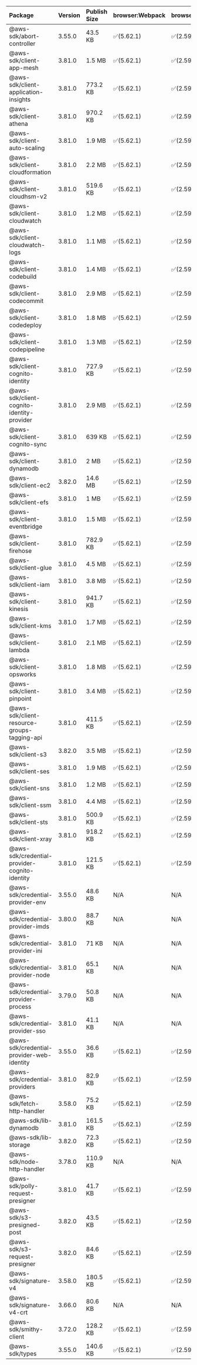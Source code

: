 | Package | Version | Publish Size | browser:Webpack | browser:Rollup | browser:EsBuild |
| :------ | :------ | :----------- | :------ | :----- | :------- |
|@aws-sdk/abort-controller|3.55.0|43.5 KB|✅(5.62.1)|✅(2.59.0)|✅(0.13.12)|
|@aws-sdk/client-app-mesh|3.81.0|1.5 MB|✅(5.62.1)|✅(2.59.0)|✅(0.13.12)|
|@aws-sdk/client-application-insights|3.81.0|773.2 KB|✅(5.62.1)|✅(2.59.0)|✅(0.13.12)|
|@aws-sdk/client-athena|3.81.0|970.2 KB|✅(5.62.1)|✅(2.59.0)|✅(0.13.12)|
|@aws-sdk/client-auto-scaling|3.81.0|1.9 MB|✅(5.62.1)|✅(2.59.0)|✅(0.13.12)|
|@aws-sdk/client-cloudformation|3.81.0|2.2 MB|✅(5.62.1)|✅(2.59.0)|✅(0.13.12)|
|@aws-sdk/client-cloudhsm-v2|3.81.0|519.6 KB|✅(5.62.1)|✅(2.59.0)|✅(0.13.12)|
|@aws-sdk/client-cloudwatch|3.81.0|1.2 MB|✅(5.62.1)|✅(2.59.0)|✅(0.13.12)|
|@aws-sdk/client-cloudwatch-logs|3.81.0|1.1 MB|✅(5.62.1)|✅(2.59.0)|✅(0.13.12)|
|@aws-sdk/client-codebuild|3.81.0|1.4 MB|✅(5.62.1)|✅(2.59.0)|✅(0.13.12)|
|@aws-sdk/client-codecommit|3.81.0|2.9 MB|✅(5.62.1)|✅(2.59.0)|✅(0.13.12)|
|@aws-sdk/client-codedeploy|3.81.0|1.8 MB|✅(5.62.1)|✅(2.59.0)|✅(0.13.12)|
|@aws-sdk/client-codepipeline|3.81.0|1.3 MB|✅(5.62.1)|✅(2.59.0)|✅(0.13.12)|
|@aws-sdk/client-cognito-identity|3.81.0|727.9 KB|✅(5.62.1)|✅(2.59.0)|✅(0.13.12)|
|@aws-sdk/client-cognito-identity-provider|3.81.0|2.9 MB|✅(5.62.1)|✅(2.59.0)|✅(0.13.12)|
|@aws-sdk/client-cognito-sync|3.81.0|639 KB|✅(5.62.1)|✅(2.59.0)|✅(0.13.12)|
|@aws-sdk/client-dynamodb|3.81.0|2 MB|✅(5.62.1)|✅(2.59.0)|✅(0.13.12)|
|@aws-sdk/client-ec2|3.82.0|14.6 MB|✅(5.62.1)|✅(2.59.0)|✅(0.13.12)|
|@aws-sdk/client-efs|3.81.0|1 MB|✅(5.62.1)|✅(2.59.0)|✅(0.13.12)|
|@aws-sdk/client-eventbridge|3.81.0|1.5 MB|✅(5.62.1)|✅(2.59.0)|✅(0.13.12)|
|@aws-sdk/client-firehose|3.81.0|782.9 KB|✅(5.62.1)|✅(2.59.0)|✅(0.13.12)|
|@aws-sdk/client-glue|3.81.0|4.5 MB|✅(5.62.1)|✅(2.59.0)|✅(0.13.12)|
|@aws-sdk/client-iam|3.81.0|3.8 MB|✅(5.62.1)|✅(2.59.0)|✅(0.13.12)|
|@aws-sdk/client-kinesis|3.81.0|941.7 KB|✅(5.62.1)|✅(2.59.0)|✅(0.13.12)|
|@aws-sdk/client-kms|3.81.0|1.7 MB|✅(5.62.1)|✅(2.59.0)|✅(0.13.12)|
|@aws-sdk/client-lambda|3.81.0|2.1 MB|✅(5.62.1)|✅(2.59.0)|✅(0.13.12)|
|@aws-sdk/client-opsworks|3.81.0|1.8 MB|✅(5.62.1)|✅(2.59.0)|✅(0.13.12)|
|@aws-sdk/client-pinpoint|3.81.0|3.4 MB|✅(5.62.1)|✅(2.59.0)|✅(0.13.12)|
|@aws-sdk/client-resource-groups-tagging-api|3.81.0|411.5 KB|✅(5.62.1)|✅(2.59.0)|✅(0.13.12)|
|@aws-sdk/client-s3|3.82.0|3.5 MB|✅(5.62.1)|✅(2.59.0)|✅(0.13.12)|
|@aws-sdk/client-ses|3.81.0|1.9 MB|✅(5.62.1)|✅(2.59.0)|✅(0.13.12)|
|@aws-sdk/client-sns|3.81.0|1.2 MB|✅(5.62.1)|✅(2.59.0)|✅(0.13.12)|
|@aws-sdk/client-ssm|3.81.0|4.4 MB|✅(5.62.1)|✅(2.59.0)|✅(0.13.12)|
|@aws-sdk/client-sts|3.81.0|500.9 KB|✅(5.62.1)|✅(2.59.0)|✅(0.13.12)|
|@aws-sdk/client-xray|3.81.0|918.2 KB|✅(5.62.1)|✅(2.59.0)|✅(0.13.12)|
|@aws-sdk/credential-provider-cognito-identity|3.81.0|121.5 KB|✅(5.62.1)|✅(2.59.0)|✅(0.13.12)|
|@aws-sdk/credential-provider-env|3.55.0|48.6 KB|N/A|N/A|N/A|
|@aws-sdk/credential-provider-imds|3.80.0|88.7 KB|N/A|N/A|N/A|
|@aws-sdk/credential-provider-ini|3.81.0|71 KB|N/A|N/A|N/A|
|@aws-sdk/credential-provider-node|3.81.0|65.1 KB|N/A|N/A|N/A|
|@aws-sdk/credential-provider-process|3.79.0|50.8 KB|N/A|N/A|N/A|
|@aws-sdk/credential-provider-sso|3.81.0|41.1 KB|N/A|N/A|N/A|
|@aws-sdk/credential-provider-web-identity|3.55.0|36.6 KB|✅(5.62.1)|✅(2.59.0)|✅(0.13.12)|
|@aws-sdk/credential-providers|3.81.0|82.9 KB|✅(5.62.1)|✅(2.59.0)|✅(0.13.12)|
|@aws-sdk/fetch-http-handler|3.58.0|75.2 KB|✅(5.62.1)|✅(2.59.0)|✅(0.13.12)|
|@aws-sdk/lib-dynamodb|3.81.0|161.5 KB|✅(5.62.1)|✅(2.59.0)|✅(0.13.12)|
|@aws-sdk/lib-storage|3.82.0|72.3 KB|✅(5.62.1)|✅(2.59.0)|✅(0.13.12)|
|@aws-sdk/node-http-handler|3.78.0|110.9 KB|N/A|N/A|N/A|
|@aws-sdk/polly-request-presigner|3.81.0|41.7 KB|✅(5.62.1)|✅(2.59.0)|✅(0.13.12)|
|@aws-sdk/s3-presigned-post|3.82.0|43.5 KB|✅(5.62.1)|✅(2.59.0)|✅(0.13.12)|
|@aws-sdk/s3-request-presigner|3.82.0|84.6 KB|✅(5.62.1)|✅(2.59.0)|✅(0.13.12)|
|@aws-sdk/signature-v4|3.58.0|180.5 KB|✅(5.62.1)|✅(2.59.0)|✅(0.13.12)|
|@aws-sdk/signature-v4-crt|3.66.0|80.6 KB|N/A|N/A|N/A|
|@aws-sdk/smithy-client|3.72.0|128.2 KB|✅(5.62.1)|✅(2.59.0)|✅(0.13.12)|
|@aws-sdk/types|3.55.0|140.6 KB|✅(5.62.1)|✅(2.59.0)|✅(0.13.12)|
